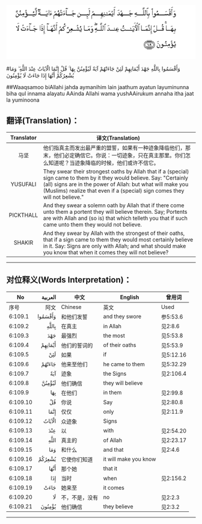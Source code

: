 ![006:109](images/006_109.gif)

#وَأَقْسَمُوا بِاللَّهِ جَهْدَ أَيْمَانِهِمْ لَئِنْ جَاءَتْهُمْ آيَةٌ لَيُؤْمِنُنَّ بِهَا ۚ قُلْ إِنَّمَا الْآيَاتُ عِنْدَ اللَّهِ ۖ وَمَا يُشْعِرُكُمْ أَنَّهَا إِذَا جَاءَتْ لَا يُؤْمِنُونَ 

##Waaqsamoo biAllahi jahda aymanihim lain jaathum ayatun layuminunna biha qul innama alayatu AAinda Allahi wama yushAAirukum annaha itha jaat la yuminoona 

## 翻译(Translation)：

| Translator | 译文(Translation)                                            |
| :--------: | ------------------------------------------------------------ |
|    马坚    | 他们指真主而发出最严重的盟誓，如果有一种迹象降临他们，那末，他们必定确信它。你说：一切迹象，只在真主那里。你们怎么知道呢？当迹象降临的时候，他们或许不信它。 |
|  YUSUFALI  | They swear their strongest oaths by Allah that if a (special) sign came to them by it they would believe. Say: "Certainly (all) signs are in the power of Allah: but what will make you (Muslims) realize that even if a (special) sign comes they will not believe." |
| PICKTHALL  | And they swear a solemn oath by Allah that if there come unto them a portent they will believe therein. Say; Portents are with Allah and (so is) that which telleth you that if such came unto them they would not believe. |
|   SHAKIR   | And they swear by Allah with the strongest of their oaths, that if a sign came to them they would most certainly believe in it. Say: Signs are only with Allah; and what should make you know that when it comes they will not believe? |

---

## 对位释义(Words Interpretation)：

| No   | العربية | 中文    | English | 曾用词 |
| ---- | ------: | ------- | ------- | ------ |
| 序号 |    阿文 | Chinese | 英文    | Used   |
| 6:109.1  | وَأَقْسَمُوا | 和他们发誓     | and they swore        | 参5:53.6  |
| 6:109.2  | بِاللَّهِ   | 在真主         | in Allah              | 见2:8.6   |
| 6:109.3  | جَهْدَ     | 最强烈         | the most              | 见5:53.8  |
| 6:109.4  | أَيْمَانِهِمْ | 他们的誓词的   | of their oaths        | 见5:53.9  |
| 6:109.5  | لَئِنْ     | 如果           | if                    | 见5:12.16 |
| 6:109.6  | جَاءَتْهُمْ  | 他来至他们     | he came to them       | 见5:32.29 |
| 6:109.7  | آيَةٌ     | 迹象           | the Signs             | 见2:106.4 |
| 6:109.8  | لَيُؤْمِنُنَّ  | 他们确信       | they will believe     |           |
| 6:109.9  | بِهَا     | 在他们         | in them               | 见2:99.8  |
| 6:109.10 | قُلْ      | 你说           | Say                   | 见2:80.8  |
| 6:109.11 | إِنَّمَا    | 仅仅           | only                  | 见2:11.9  |
| 6:109.12 | الْآيَاتُ  | 众迹象         | Signs                 |           |
| 6:109.13 | عِنْدَ     | 以             | with                  | 见2:54.20 |
| 6:109.14 | اللَّهِ    | 真主的         | of Allah              | 见2:23.17 |
| 6:109.15 | وَمَا     | 和什么         | and that              | 见2:4.6   |
| 6:109.16 | يُشْعِرُكُمْ  | 它使你们知道   | it will make you know |           |
| 6:109.17 | أَنَّهَا    | 那个她         | that it               |           |
| 6:109.18 | إِذَا     | 当时           | when                  | 见2:156.2 |
| 6:109.19 | جَاءَتْ    | 她来至         | it comes              |           |
| 6:109.20 | لَا      | 不，不是，没有 | no                    | 见2:2.3   |
| 6:109.21 | يُؤْمِنُونَ  | 他们确信       | they believe          | 见2:3.2   |

---
